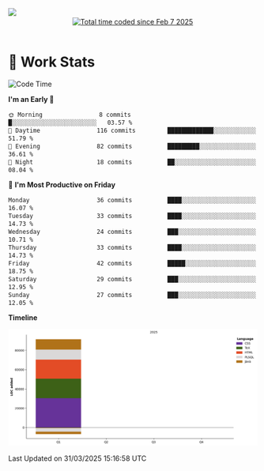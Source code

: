 <img src="https://capsule-render.vercel.app/api?type=waving&color=E0D7C8&height=200&section=header&text=Jeong8333&animation=fadeIn&fontColor=6D4930&fontSize=65&fontAlignY=60&stroke=6D4930&strokeWidth=3" />

<div align = center>
<a href="https://wakatime.com/@9207cd9b-e0ca-4b15-bb6a-6ad0a31854f8"><img src="https://wakatime.com/badge/user/9207cd9b-e0ca-4b15-bb6a-6ad0a31854f8.svg" alt="Total time coded since Feb 7 2025" /></a>
</div>
<br>

# 📝 **Work Stats**


<!--START_SECTION:waka-->
![Code Time](http://img.shields.io/badge/Code%20Time-9%20hrs%205%20mins-blue)

**I'm an Early 🐤** 

```text
🌞 Morning                8 commits           █░░░░░░░░░░░░░░░░░░░░░░░░   03.57 % 
🌆 Daytime                116 commits         █████████████░░░░░░░░░░░░   51.79 % 
🌃 Evening                82 commits          █████████░░░░░░░░░░░░░░░░   36.61 % 
🌙 Night                  18 commits          ██░░░░░░░░░░░░░░░░░░░░░░░   08.04 % 
```
📅 **I'm Most Productive on Friday** 

```text
Monday                   36 commits          ████░░░░░░░░░░░░░░░░░░░░░   16.07 % 
Tuesday                  33 commits          ████░░░░░░░░░░░░░░░░░░░░░   14.73 % 
Wednesday                24 commits          ███░░░░░░░░░░░░░░░░░░░░░░   10.71 % 
Thursday                 33 commits          ████░░░░░░░░░░░░░░░░░░░░░   14.73 % 
Friday                   42 commits          █████░░░░░░░░░░░░░░░░░░░░   18.75 % 
Saturday                 29 commits          ███░░░░░░░░░░░░░░░░░░░░░░   12.95 % 
Sunday                   27 commits          ███░░░░░░░░░░░░░░░░░░░░░░   12.05 % 
```


**Timeline**

![Lines of Code chart](https://raw.githubusercontent.com/Jeong8333/Jeong8333/main/assets/bar_graph.png)


 Last Updated on 31/03/2025 15:16:58 UTC
<!--END_SECTION:waka-->

